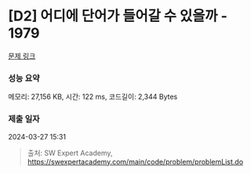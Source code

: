 # [D2] 어디에 단어가 들어갈 수 있을까 - 1979 

[문제 링크](https://swexpertacademy.com/main/code/problem/problemDetail.do?contestProbId=AV5PuPq6AaQDFAUq) 

### 성능 요약

메모리: 27,156 KB, 시간: 122 ms, 코드길이: 2,344 Bytes

### 제출 일자

2024-03-27 15:31



> 출처: SW Expert Academy, https://swexpertacademy.com/main/code/problem/problemList.do